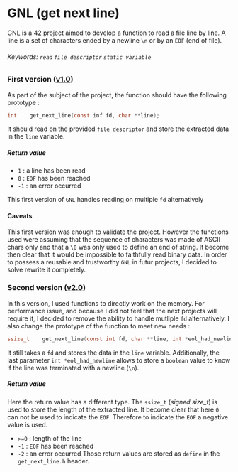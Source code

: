 # GNL (get next line)
GNL is a [42] project aimed to develop a function to read a file line by line.
A line is a set of characters ended by a newline `\n` or by an `EOF` (end of file).

###### Keywords: *`read` `file descriptor` `static variable`*


### First version ([v1.0])
As part of the subject of the project, the function should have the following prototype :
```c
int    get_next_line(const inf fd, char **line);
```
It should read on the provided `file descriptor` and store the extracted data in the `line` variable.

##### Return value
* `1`  : a line has been read
* `0`  : `EOF` has been reached
* `-1` : an error occurred

This first version of `GNL` handles reading on multiple `fd` alternatively

#### Caveats
This first version was enough to validate the project. However the functions used were assuming that the sequence of characters
was made of ASCII chars only and that a `\0` was only used to define an end of string. It become then clear that it would be
impossible to faithfully read binary data.
In order to possess a reusable and trustworthy `GNL` in futur projects, I decided to solve rewrite it completely.

### Second version ([v2.0])
In this version, I used functions to directly work on the memory. For performance issue, and because I did not feel that the
next projects will require it, I decided to remove the ability to handle mutliple `fd` alternatively. I also change the
prototype of the function to meet new needs :
```c
ssize_t    get_next_line(const int fd, char **line, int *eol_had_newline);
```
It still takes a `fd` and stores the data in the `line` variable. Additionally, the last parameter `int *eol_had_newline` allows to
store a `boolean` value to know if the line was terminated with a newline (`\n`).

##### Return value
Here the return value has a different type. The `ssize_t` (*signed size_t*) is used to store the length of the extracted line.
It become clear that here `0` can not be used to indicate the `EOF`. Therefore to indicate the `EOF` a negative value is used.
* `>=0` : length of the line
* `-1`  : `EOF` has been reached
* `-2`  : an error occurred
Those return values are stored as `define` in the `get_next_line.h` header.


[42]: https://www.42.fr/
[v1.0]: https://github.com/apft/get_next_line/releases/tag/v1.0
[v2.0]: https://github.com/apft/get_next_line/releases/tag/v2.0
